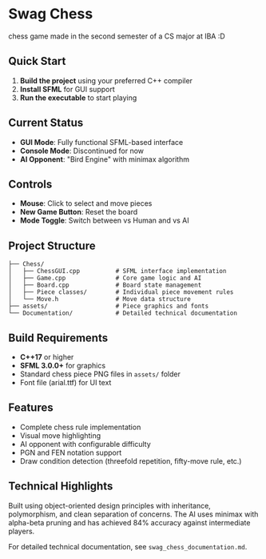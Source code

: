 # Swag Chess

chess game made in the second semester of a CS major at IBA :D

## Quick Start

1. **Build the project** using your preferred C++ compiler
2. **Install SFML** for GUI support
3. **Run the executable** to start playing

## Current Status

- **GUI Mode**: Fully functional SFML-based interface
- **Console Mode**: Discontinued for now
- **AI Opponent**: "Bird Engine" with minimax algorithm

## Controls

- **Mouse**: Click to select and move pieces
- **New Game Button**: Reset the board
- **Mode Toggle**: Switch between vs Human and vs AI

## Project Structure

```
├── Chess/
│   ├── ChessGUI.cpp          # SFML interface implementation
│   ├── Game.cpp              # Core game logic and AI
│   ├── Board.cpp             # Board state management
│   ├── Piece classes/        # Individual piece movement rules
│   └── Move.h                # Move data structure
├── assets/                   # Piece graphics and fonts
└── Documentation/            # Detailed technical documentation
```

## Build Requirements

- **C++17** or higher
- **SFML 3.0.0+** for graphics
- Standard chess piece PNG files in `assets/` folder
- Font file (arial.ttf) for UI text

## Features

- Complete chess rule implementation
- Visual move highlighting
- AI opponent with configurable difficulty
- PGN and FEN notation support
- Draw condition detection (threefold repetition, fifty-move rule, etc.)

## Technical Highlights

Built using object-oriented design principles with inheritance, polymorphism, and clean separation of concerns. The AI uses minimax with alpha-beta pruning and has achieved 84% accuracy against intermediate players.

For detailed technical documentation, see `swag_chess_documentation.md`.
